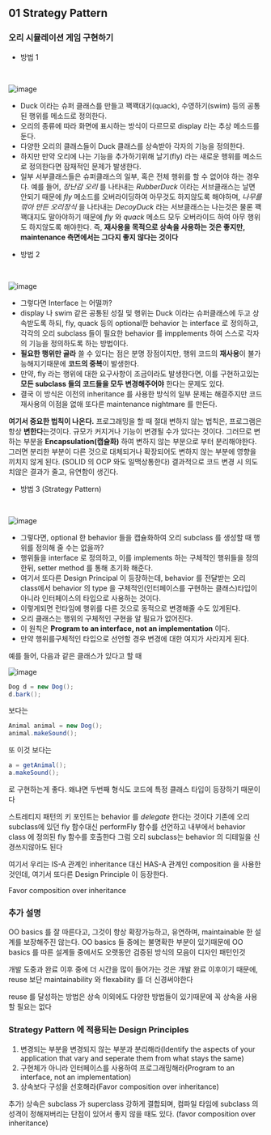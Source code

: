 ## 01 Strategy Pattern


### 오리 시뮬레이션 게임 구현하기
* 방법 1
<br/>

![image](https://user-images.githubusercontent.com/7943694/75551365-675d5780-5a77-11ea-8278-2f0c8dbdd635.png)
  - Duck 이라는 슈퍼 클래스를 만들고 꽥꽥대기(quack), 수영하기(swim) 등의 공통된 행위를 메소드로 정의한다. 
  - 오리의 종류에 따라 화면에 표시하는 방식이 다르므로 display 라는 추상 메소드를 둔다. 
  - 다양한 오리의 클래스들이 Duck 클래스를 상속받아 각자의 기능을 정의한다. 
  - 하지만 만약 오리에 나는 기능을 추가하기위해 날기(fly) 라는 새로운 행위를 메소드로 정의한다면 잠재적인 문제가 발생한다. 
  - 일부 서부클래스들은 슈퍼클래스의 일부, 혹은 전체 행위를 할 수 없어야 하는 경우다. 예를 들어, *장난감 오리* 를 나타내는 *RubberDuck* 이라는 서브클래스는 날면 안되기 때문에 *fly* 메소드를 오버라이딩하여 아무것도 하지않도록 해야하며, *나무를 깎아 만든 오리장식* 을 나타내는 *DecoyDuck* 라는 서브클래스는 나는것은 물론 꽥꽥대지도 말아야하기 때문에 *fly* 와 *quack* 메소드 모두 오버라이드 하여 아무 행위도 하지않도록 해야한다. 즉, **재사용을 목적으로 상속을 사용하는 것은 좋지만,  maintenance 측면에서는 그다지 좋지 않다는 것이다**

* 방법 2
<br/>

![image](https://user-images.githubusercontent.com/7943694/75551297-3aa94000-5a77-11ea-8947-dd5d9d2c2b74.png)

  - 그렇다면 Interface 는 어떨까?
  - display 나 swim 같은 공통된 성질 및 행위는 Duck 이라는 슈퍼클래스에 두고 상속받도록 하되, fly, quack 등의 optional한 behavior 는 interface 로 정의하고, 각각의 오리 subclass 들이 필요한 behavior 를 impplements 하여 스스로 각자의 기능을 정의하도록 하는 방법이다. 
  - **필요한 행위만 골라** 쓸 수 있다는 점은 분명 장점이지만, 행위 코드의 **재사용**이 불가능해지기때문에 **코드의 중복**이 발생한다. 
  - 만약, fly 라는 행위에 대한 요구사항이 조금이라도 발생한다면, 이를 구현하고있는 **모든 subclass 들의 코드들을 모두 변경해주어야** 한다는 문제도 있다. 
  - 결국 이 방식은 이전의 inheritance 를 사용한 방식의 일부 문제는 해결주지만 코드 재사용의 이점을 없애 또다른 maintenance nightmare 를 만든다.

**여기서 중요한 법칙이 나온다.** 프로그래밍을 할 때 절대 변하지 않는 법칙은, 프로그램은 항상 **변한다**는것이다. 규모가 커지거나 기능이 변경될 수가 있다는 것이다.
그러므로 변하는 부분을 **Encapsulation(캡슐화)** 하여 변하지 않는 부분으로 부터 분리해야한다. 그러면 분리한 부분이 다른 것으로 대체되거나 확장되어도 변하지 않는 부분에 영향을 끼치지 않게 된다. (SOLID 의 OCP 와도 일맥상통한다) 결과적으로 코드 변경 시 의도치않은 결과가 줄고, 유연함이 생긴다.

* 방법 3 (Strategy Pattern)
<br/>

![image](https://user-images.githubusercontent.com/7943694/75552482-bdcb9580-5a79-11ea-8b5d-46bf763b9bb1.png)

  - 그렇다면, optional 한 behavior 들을 캡슐화하여 오리 subclass 를 생성할 때 행위를 정의해 줄 수는 없을까?
  - 행위들을 interface 로 정의하고, 이를 implements 하는 구체적인 행위들을 정의한뒤, setter method 를 통해 초기화 해준다. 
  - 여기서 또다른 Design Principal 이 등장하는데, behavior 를 전달받는 오리 class에서 behavior 의 type 을 구체적인(인터페이스를 구현하는 클래스)타입이 아니라 인터페이스의 타입으로 사용하는 것이다. 
  - 이렇게되면 런타임에 행위를 다른 것으로 동적으로 변경해줄 수도 있게된다.
  - 오리 클래스는 행위의 구체적인 구현을 알 필요가 없어진다.
  - 이 원칙은 **Program to an interface, not an implementation** 이다.
  - 만약 행위를구체적인 타입으로 선언할 경우 변경에 대한 여지가 사라지게 된다.

예를 들어, 다음과 같은 클래스가 있다고 할 때

![image](https://user-images.githubusercontent.com/7943694/75551549-cfac3900-5a77-11ea-88a2-5a259fc5e7a0.png)

```java
Dog d = new Dog();
d.bark();
```
보다는

```java
Animal animal = new Dog();
animal.makeSound();
```
또 이것 보다는

```java
a = getAnimal();
a.makeSound();
```
로 구현하는게 좋다. 왜냐면 두번째 형식도 코드에 특정 클래스 타입이 등장하기 때문이다

스트레티지 패턴의 키 포인트는 behavior 를 *delegate* 한다는 것이다
기존에 오리 subclass에 있던 fly 함수대신 performFly 함수를 선언하고 내부에서 behavior class 에 정의된 fly 함수를 호출한다
그럼 오리 subclass는 behavior 의 디테일을 신경쓰지않아도 된다

여기서 우리는 IS-A 관계인 inheritance 대신 HAS-A 관계인 composition 을 사용한 것인데, 여기서 또다른 Design Principle 이 등장한다.

Favor composition over inheritance

### 추가 설명
OO basics 를 잘 따른다고, 그것이 항상 확장가능하고, 유연하며, maintainable 한 설계를 보장해주진 않는다. OO basics 들 중에는 불명확한 부분이 있기때문에 OO basics 를 따른 설계들 중에서도 오랫동안 검증된 방식의 모음이 디자인 패턴인것 

개발 도중과 완료 이후 중에 더 시간을 많이 들어가는 것은 개발 완료 이후이기 때문에, reuse 보단 maintainability 와 flexability 를 더 신경써야한다

reuse 를 달성하는 방법은 상속 이외에도 다양한 방법들이 있기때문에 꼭 상속을 사용할 필요는 없다

### Strategy Pattern 에 적용되는 Design Principles
1. 변경되는 부분을 변경되지 않는 부분과 분리해라(Identify the aspects of your application that vary and seperate them from what stays the same)
2. 구현체가 아니라 인터페이스를 사용하여 프로그래밍해라(Program to an interface, not an implementation)
3. 상속보다 구성을 선호해라(Favor composition over inheritance)

추가) 상속은 subclass 가 superclass  강하게 결합되며, 컴파일 타임에 subclass 의 성격이 정해져버리는 단점이 있어서 좋지 않을 때도 있다. (favor composition over inheritance)
